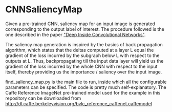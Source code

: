 # CNNSaliencyMap
Given a pre-trained CNN, saliency map for an input image is generated corresponding to the output label of interest. The procedure followed is the one described in the paper ["Deep Inside Convolutional Networks"](https://arxiv.org/pdf/1312.6034.pdf). 

The saliency map generation is inspired by the basics of back propagation algorithm, which states that the deltas computed at a layer L equal the gradient of the loss incurred by the subgraph below L with respect to the outputs at L. Thus, backpropagating till the input data layer will yield us the gradient of the loss incurred by the whole CNN with respect to the input itself, thereby providing us the importance / saliency over the input image. 

find_saliency_map.py is the main file to run, inside which all the configurable parameters can be specified. The code is pretty much self-explanatory. The Caffe Reference ImageNet pre-trained model used for the example in this repository can be downloaded from http://dl.caffe.berkeleyvision.org/bvlc_reference_caffenet.caffemodel
